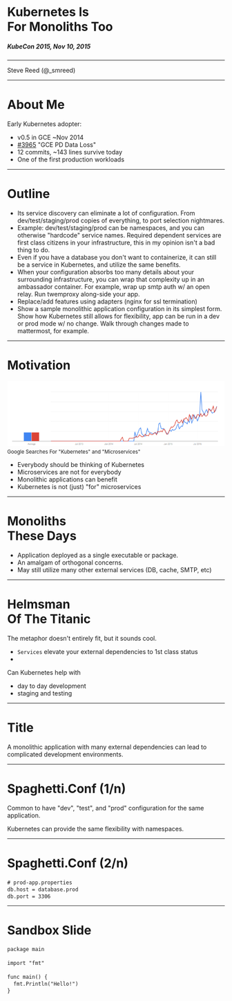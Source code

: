 # Kubernetes Is <br>For Monoliths Too
##### KubeCon 2015, Nov 10, 2015

***

Steve Reed (@_smreed)

---

# About Me

Early Kubernetes adopter:

* v0.5 in GCE ~Nov 2014
* [#3965](https://github.com/kubernetes/kubernetes/issues/3965) "GCE PD Data Loss"
* 12 commits, ~143 lines survive today
* One of the first production workloads

---

# Outline

* Its service discovery can eliminate a lot of configuration. From
  dev/test/staging/prod copies of everything, to port selection nightmares.
* Example: dev/test/staging/prod can be namespaces, and you can otherwise
  "hardcode" service names. Required dependent services are first class
  citizens in your infrastructure, this in my opinion isn't a bad thing to do.
* Even if you have a database you don't want to containerize, it can still
  be a service in Kubernetes, and utilize the same benefits.
* When your configuration absorbs too many details about your surrounding
  infrastructure, you can wrap that complexity up in an ambassador container.
  For example, wrap up smtp auth w/ an open relay. Run twemproxy along-side
  your app.
* Replace/add features using adapters (nginx for ssl termination)
* Show a sample monolithic application configuration in its simplest form.
  Show how Kubernetes still allows for flexibility, app can be run in a 
  dev or prod mode w/ no change. Walk through changes made to mattermost,
  for example.

---

# Motivation

![k8s-vs-microservices](./assets/k8s-vs-microservices.png)
<small>Google Searches For "Kubernetes" and "Microservices"</small>

* Everybody should be thinking of Kubernetes
* Microservices are not for everybody
* Monolithic applications can benefit
* Kubernetes is not (just) "for" microservices

<!--
* (?) Kubernetes Isn't just for microservices
* There are reasons to move your monolith into Kubernetes
-->

---

# Monoliths <br>These Days

* Application deployed as a single executable or package.
* An amalgam of orthogonal concerns.
* May still utilize many other external services (DB, cache, SMTP, etc)

<!--
* Briefly, What's a monolith? 
-->

---

# Helmsman <br>Of The Titanic

The metaphor doesn't entirely fit, but it sounds cool.

* `Services` elevate your external dependencies to 1st class status
* 
Can Kubernetes help with

* day to day development
* staging and testing

---

# Title

A monolithic application with many external dependencies can lead to complicated
development environments.

---

# Spaghetti.Conf (1/n)

Common to have "dev", "test", and "prod" configuration for the same application.

Kubernetes can provide the same flexibility with namespaces.

---

# Spaghetti.Conf (2/n)

```
# prod-app.properties
db.host = database.prod
db.port = 3306
```

---

# Sandbox Slide

<pre><code class="go hljs">package main

import "fmt"

func main() {
  fmt.Println("Hello!")
}</code></pre>

